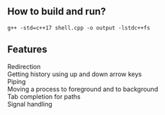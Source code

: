 
## How to build and run? 
```
g++ -std=c++17 shell.cpp -o output -lstdc++fs
```

## Features 
Redirection <br />
Getting history using up and down arrow keys <br />
Piping <br />
Moving a process to foreground and to background <br />
Tab completion for paths <br />
Signal handling <br />
